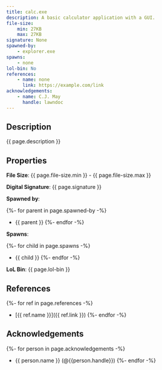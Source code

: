 ```yaml
---
title: calc.exe
description: A basic calculator application with a GUI.
file-size:
    min: 27KB
    max: 27KB
signature: None
spawned-by:
    - explorer.exe
spawns:
    - none
lol-bin: No
references:
    - name: none
      link: https://example.com/link
acknowledgements:
    - name: C.J. May
      handle: lawndoc
---
```


## Description

{{ page.description }}

## Properties

**File Size**: {{ page.file-size.min }} - {{ page.file-size.max }}

**Digital Signature**: {{ page.signature }}

**Spawned by**:

{%- for parent in page.spawned-by -%}
- {{ parent }}
{%- endfor -%}

**Spawns**:

{%- for child in page.spawns -%}
- {{ child }}
{%- endfor -%}

**LoL Bin**: {{ page.lol-bin }}

## References

{%- for ref in page.references -%}
- [{{ ref.name }}]({{ ref.link }})
{%- endfor -%}

## Acknowledgements

{%- for person in page.acknowledgements -%}
- {{ person.name }} (@{{person.handle}})
{%- endfor -%}